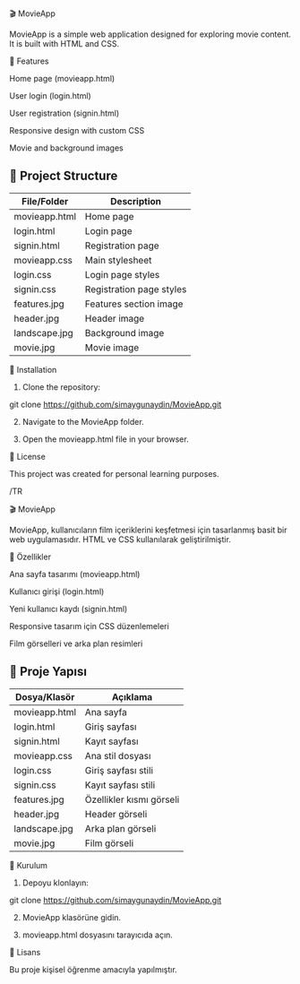🎬 MovieApp

MovieApp is a simple web application designed for exploring movie content. It is built with HTML and CSS.

🚀 Features

Home page (movieapp.html)

User login (login.html)

User registration (signin.html)

Responsive design with custom CSS

Movie and background images

## 📂 Project Structure

| File/Folder     | Description              |
|-----------------|--------------------------|
| movieapp.html   | Home page                |
| login.html      | Login page               |
| signin.html     | Registration page        |
| movieapp.css    | Main stylesheet          |
| login.css       | Login page styles        |
| signin.css      | Registration page styles |
| features.jpg    | Features section image   |
| header.jpg      | Header image             |
| landscape.jpg   | Background image         |
| movie.jpg       | Movie image              |


🔧 Installation

1. Clone the repository:

git clone https://github.com/simaygunaydin/MovieApp.git

2. Navigate to the MovieApp folder.

3. Open the movieapp.html file in your browser.

📜 License

This project was created for personal learning purposes.

/TR

🎬 MovieApp

MovieApp, kullanıcıların film içeriklerini keşfetmesi için tasarlanmış basit bir web uygulamasıdır. HTML ve CSS kullanılarak geliştirilmiştir.

🚀 Özellikler

Ana sayfa tasarımı (movieapp.html)

Kullanıcı girişi (login.html)

Yeni kullanıcı kaydı (signin.html)

Responsive tasarım için CSS düzenlemeleri

Film görselleri ve arka plan resimleri

## 📂 Proje Yapısı

| Dosya/Klasör  | Açıklama                 |
| ------------- | ------------------------ |
| movieapp.html | Ana sayfa                |
| login.html    | Giriş sayfası            |
| signin.html   | Kayıt sayfası            |
| movieapp.css  | Ana stil dosyası         |
| login.css     | Giriş sayfası stili      |
| signin.css    | Kayıt sayfası stili      |
| features.jpg  | Özellikler kısmı görseli |
| header.jpg    | Header görseli           |
| landscape.jpg | Arka plan görseli        |
| movie.jpg     | Film görseli             |

🔧 Kurulum

1. Depoyu klonlayın:

git clone https://github.com/simaygunaydin/MovieApp.git

2. MovieApp klasörüne gidin.

3. movieapp.html dosyasını tarayıcıda açın.

📜 Lisans

Bu proje kişisel öğrenme amacıyla yapılmıştır.
